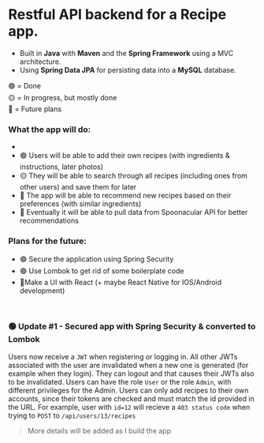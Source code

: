 # Restful API backend for a Recipe app.

* Built in **Java** with **Maven** and the **Spring Framework** using a MVC architecture.
* Using **Spring Data JPA** for persisting data into a **MySQL** database.

:green_circle: = Done
<br>
:yellow_circle: = In progress, but mostly done
<br>
:large_blue_circle: = Future plans
<br>


### What the app will do:
- 
- :green_circle: Users will be able to add their own recipes (with ingredients & instructions, later photos)
- :yellow_circle: They will be able to search through all recipes (including ones from other users) and save them for later
- :large_blue_circle: The app will be able to recommend new recipes based on their preferences (with similar ingredients)
- :large_blue_circle: Eventually it will be able to pull data from Spoonacular API for better recommendations


### Plans for the future: 
  * :green_circle: Secure the application using Spring Security 
  * :green_circle: Use Lombok to get rid of some boilerplate code
  * :large_blue_circle:Make a UI with React (+ maybe React Native for IOS/Android development)
<br>

### :green_circle: Update #1 - Secured app with Spring Security & converted to Lombok
Users now receive a `JWT` when registering or logging in. All other JWTs associated with the user are invalidated when a new one is generated (for example when they login). They can logout and that causes their JWTs also to be invalidated.
Users can have the role `User` or the role `Admin`, with different privileges for the Admin.
Users can only add recipes to their own accounts, since their tokens are checked and must match the id provided in the URL. For example, user with `id=12` will recieve a `403 status code` when trying to `POST` to `/api/users/13/recipes`

>More details will be added as I build the app
